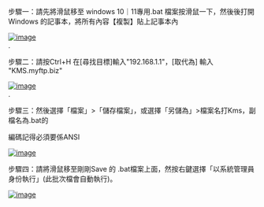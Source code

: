 步驟一：請先將滑鼠移至 windows 10｜11專用.bat 檔案按滑鼠一下，然後後打開Windows 的記事本，將所有內容【複製】貼上記事本內

<a href="https://ibb.co/dm0Lx3j"><img src="https://i.ibb.co/JkNrNt4/image.png  " alt="image" border="0"></a><br />.




步驟二：請按Ctrl+H 在[尋找目標]輸入"192.168.1.1"，[取代為] 輸入 "KMS.myftp.biz"

<a href="https://ibb.co/dm0Lx3j"><img src="https://i.ibb.co/Wg9b2nc/image.png" alt="image" border="0"></a><br />.




步驟三：然後選擇「檔案」>「儲存檔案」，或選擇「另儲為」>檔案名打Kms，副檔名為.bat的

編碼記得必須要係ANSI

<a href="https://ibb.co/dm0Lx3j"><img src="https://i.ibb.co/hYRZwnL/image.jpg" alt="image" border="0"></a><br />

步驟四：請將滑鼠移至剛剛Save 的 .bat檔案上面，然按右鍵選擇「以系統管理員身份執行」(此批次檔會自動執行)。

<a href="https://ibb.co/dm0Lx3j"><img src="https://i.ibb.co/dPNgFH9/image.png" alt="image" border="0"></a><br />

